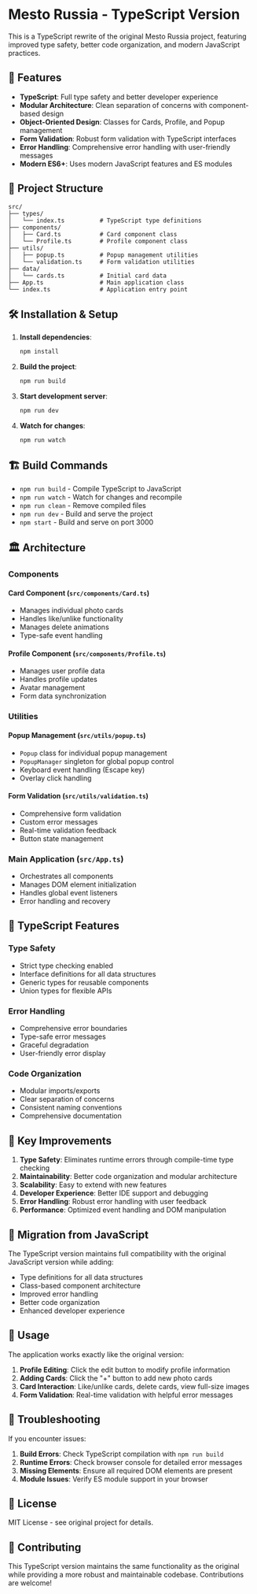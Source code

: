 # Mesto Russia - TypeScript Version

This is a TypeScript rewrite of the original Mesto Russia project, featuring improved type safety, better code organization, and modern JavaScript practices.

## 🚀 Features

- **TypeScript**: Full type safety and better developer experience
- **Modular Architecture**: Clean separation of concerns with component-based design
- **Object-Oriented Design**: Classes for Cards, Profile, and Popup management
- **Form Validation**: Robust form validation with TypeScript interfaces
- **Error Handling**: Comprehensive error handling with user-friendly messages
- **Modern ES6+**: Uses modern JavaScript features and ES modules

## 📁 Project Structure

```
src/
├── types/
│   └── index.ts          # TypeScript type definitions
├── components/
│   ├── Card.ts           # Card component class
│   └── Profile.ts        # Profile component class
├── utils/
│   ├── popup.ts          # Popup management utilities
│   └── validation.ts     # Form validation utilities
├── data/
│   └── cards.ts          # Initial card data
├── App.ts                # Main application class
└── index.ts              # Application entry point
```

## 🛠️ Installation & Setup

1. **Install dependencies**:
   ```bash
   npm install
   ```

2. **Build the project**:
   ```bash
   npm run build
   ```

3. **Start development server**:
   ```bash
   npm run dev
   ```

4. **Watch for changes**:
   ```bash
   npm run watch
   ```

## 🏗️ Build Commands

- `npm run build` - Compile TypeScript to JavaScript
- `npm run watch` - Watch for changes and recompile
- `npm run clean` - Remove compiled files
- `npm run dev` - Build and serve the project
- `npm start` - Build and serve on port 3000

## 🏛️ Architecture

### Components

#### Card Component (`src/components/Card.ts`)
- Manages individual photo cards
- Handles like/unlike functionality
- Manages delete animations
- Type-safe event handling

#### Profile Component (`src/components/Profile.ts`)
- Manages user profile data
- Handles profile updates
- Avatar management
- Form data synchronization

### Utilities

#### Popup Management (`src/utils/popup.ts`)
- `Popup` class for individual popup management
- `PopupManager` singleton for global popup control
- Keyboard event handling (Escape key)
- Overlay click handling

#### Form Validation (`src/utils/validation.ts`)
- Comprehensive form validation
- Custom error messages
- Real-time validation feedback
- Button state management

### Main Application (`src/App.ts`)
- Orchestrates all components
- Manages DOM element initialization
- Handles global event listeners
- Error handling and recovery

## 🔧 TypeScript Features

### Type Safety
- Strict type checking enabled
- Interface definitions for all data structures
- Generic types for reusable components
- Union types for flexible APIs

### Error Handling
- Comprehensive error boundaries
- Type-safe error messages
- Graceful degradation
- User-friendly error display

### Code Organization
- Modular imports/exports
- Clear separation of concerns
- Consistent naming conventions
- Comprehensive documentation

## 🎯 Key Improvements

1. **Type Safety**: Eliminates runtime errors through compile-time type checking
2. **Maintainability**: Better code organization and modular architecture
3. **Scalability**: Easy to extend with new features
4. **Developer Experience**: Better IDE support and debugging
5. **Error Handling**: Robust error handling with user feedback
6. **Performance**: Optimized event handling and DOM manipulation

## 🔄 Migration from JavaScript

The TypeScript version maintains full compatibility with the original JavaScript version while adding:

- Type definitions for all data structures
- Class-based component architecture
- Improved error handling
- Better code organization
- Enhanced developer experience

## 📝 Usage

The application works exactly like the original version:

1. **Profile Editing**: Click the edit button to modify profile information
2. **Adding Cards**: Click the "+" button to add new photo cards
3. **Card Interaction**: Like/unlike cards, delete cards, view full-size images
4. **Form Validation**: Real-time validation with helpful error messages

## 🐛 Troubleshooting

If you encounter issues:

1. **Build Errors**: Check TypeScript compilation with `npm run build`
2. **Runtime Errors**: Check browser console for detailed error messages
3. **Missing Elements**: Ensure all required DOM elements are present
4. **Module Issues**: Verify ES module support in your browser

## 📄 License

MIT License - see original project for details.

## 🤝 Contributing

This TypeScript version maintains the same functionality as the original while providing a more robust and maintainable codebase. Contributions are welcome!